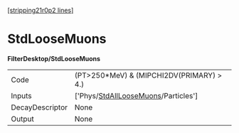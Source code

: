 [[stripping21r0p2 lines]](./stripping21r0p2-index)

# StdLooseMuons

**FilterDesktop/StdLooseMuons**

|                 |                                                                                             |
|-----------------|---------------------------------------------------------------------------------------------|
| Code            | (PT\>250\*MeV) & (MIPCHI2DV(PRIMARY) \> 4.)                                                 |
| Inputs          | ['Phys/[StdAllLooseMuons](./stripping21r0p2-commonparticles-stdallloosemuons)/Particles'] |
| DecayDescriptor | None                                                                                        |
| Output          | None                                                                                        |
